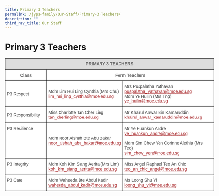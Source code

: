 ```yaml
---
title: Primary 3 Teachers
permalink: /jyps-family/Our-Staff/Primary-3-Teachers/
description: ""
third_nav_title: Our Staff
---
```

Primary 3 Teachers
==================

<style type="text/css">
.tg  {border-collapse:collapse;border-spacing:0;}
.tg td{border-color:black;border-style:solid;border-width:1px;font-family:Arial, sans-serif;font-size:14px;
  overflow:hidden;padding:10px 5px;word-break:normal;}
.tg th{border-color:black;border-style:solid;border-width:1px;font-family:Arial, sans-serif;font-size:14px;
  font-weight:normal;overflow:hidden;padding:10px 5px;word-break:normal;}
.tg .tg-20fz{background-color:#FFF;color:#A52023;text-align:left;vertical-align:top}
.tg .tg-fwnj{background-color:#FFF;color:#454545;text-align:left;vertical-align:top}
.tg .tg-feqv{background-color:#DDD;color:#666;font-weight:bold;text-align:center;vertical-align:middle}
.tg .tg-siej{background-color:#FFF;color:#666666;font-weight:bold;text-align:center;vertical-align:top}
.tg .tg-imtz{background-color:#FFF;color:#666;font-weight:bold;text-align:center;vertical-align:top}
.tg .tg-sdzj{background-color:#FFF;color:#454545;text-align:left;vertical-align:middle}
</style>
<table class="tg" style="undefined;table-layout: fixed; width: 685px">
<colgroup>
<col style="width: 137px">
<col style="width: 249px">
<col style="width: 299px">
</colgroup>
<thead>
  <tr>
    <th class="tg-feqv" colspan="3"><span style="color:#666;background-color:#DDD"> </span>PRIMARY 3 TEACHERS</th>
  </tr>
</thead>
<tbody>
  <tr>
    <td class="tg-siej"> Class</td>
    <td class="tg-imtz" colspan="2">Form Teachers</td>
  </tr>
  <tr>
    <td class="tg-sdzj">P3 Respect</td>
    <td class="tg-sdzj">Mdm Lim Hui Ling Cynthia (Mrs Chu)<br><a href="mailto:lim_hui_ling_cynthia@moe.edu.sg"><span style="text-decoration:underline;color:#A52023">lim_hui_ling_cynthia@moe.edu.sg</span></a> </td>
    <td class="tg-sdzj">Mrs Puspalatha Yathavan<br><a href="mailto:puspalatha_yathavan@moe.edu.sg"><span style="text-decoration:underline;color:#A52023">puspalatha_yathavan@moe.edu.sg</span></a> <br>Mdm Ye Huilin (Mrs Tng)<br><a href="mailto:ye_huilin@moe.edu.sg"><span style="text-decoration:underline;color:#A52023">ye_huilin@moe.edu.sg</span></a><br></td>
  </tr>
  <tr>
    <td class="tg-sdzj">P3 Responsibility </td>
    <td class="tg-sdzj">Miss Charlotte Tan Cher Ling<br><a href="mailto:tan_cherling@moe.edu.sg"><span style="text-decoration:underline;color:#A52023">tan_cherling@moe.edu.sg</span></a> </td>
    <td class="tg-sdzj">Mr Khairul Anwar Bin Kamaruddin<br><a href="mailto:khairul_anwar_kamaruddin@moe.edu.sg"><span style="text-decoration:underline;color:#A52023">khairul_anwar_kamaruddin@moe.edu.sg</span></a> </td>
  </tr>
  <tr>
    <td class="tg-fwnj">P3 Resilience</td>
    <td class="tg-sdzj">Mdm Noor Aishah Bte Abu Bakar<br><a href="mailto:noor_aishah_abu_bakar@moe.edu.sg"><span style="text-decoration:underline;color:#A52023">noor_aishah_abu_bakar@moe.edu.sg</span></a></td>
    <td class="tg-sdzj">Mr Ye Huankun Andre<br><a href="mailto:ye_huankun_andre@moe.edu.sg"><span style="text-decoration:underline;color:#A52023">ye_huankun_andre@moe.edu.sg</span></a><br><br>Mdm Sim Chew Yen Corinne Alethia (Mrs Teo)<br><a href="mailto:sim_chew_yen@moe.edu.sg"><span style="text-decoration:underline;color:#A52023">sim_chew_yen@moe.edu.sg</span></a></td>
  </tr>
  <tr>
    <td class="tg-fwnj">P3 Integrity</td>
    <td class="tg-sdzj">Mdm Koh Kim Siang Aerita (Mrs Lim)<br><a href="mailto:koh_kim_siang_aerita@moe.edu.sg"><span style="text-decoration:underline;color:#A52023">koh_kim_siang_aerita@moe.edu.sg</span></a></td>
    <td class="tg-sdzj">Miss Angel Raphael Teo An Chic<br><a href="mailto:teo_an_chic_angel@moe.edu.sg"><span style="text-decoration:underline;color:#A52023">teo_an_chic_angel@moe.edu.sg</span></a></td>
  </tr>
  <tr>
    <td class="tg-fwnj">P3 Care</td>
    <td class="tg-20fz"><span style="color:#454545">Mdm Waheeda Bte Abdul Kadir</span><br><a href="mailto:waheeda_abdul_kadir@moe.edu.sg" target="_blank" rel="noopener noreferrer"><span style="color:#A52023">waheeda_abdul_kadir@moe.edu.sg</span></a><br></td>
    <td class="tg-sdzj">Ms Loong Shu Yi<br><a href="mailto:loong_shu_yi@moe.edu.sg" target="_blank" rel="noopener noreferrer"><span style="text-decoration:underline;color:#A52023">loong_shu_yi@moe.edu.sg</span></a></td>
  </tr>
</tbody>
</table>